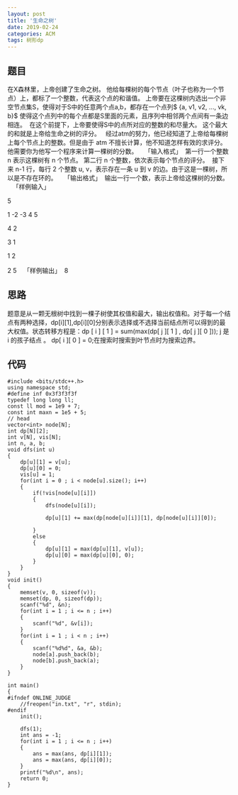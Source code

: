 ```yaml
---
layout: post
title: '生命之树'
date: 2019-02-24
categories: ACM
tags: 树形dp
---
```

## 题目
在X森林里，上帝创建了生命之树。 他给每棵树的每个节点（叶子也称为一个节点）上，都标了一个整数，代表这个点的和谐值。 上帝要在这棵树内选出一个非空节点集S，使得对于S中的任意两个点a,b，都存在一个点列$ {a, v1, v2, ..., vk, b}$ 使得这个点列中的每个点都是S里面的元素，且序列中相邻两个点间有一条边相连。 
在这个前提下，上帝要使得S中的点所对应的整数的和尽量大。 这个最大的和就是上帝给生命之树的评分。  
经过atm的努力，他已经知道了上帝给每棵树上每个节点上的整数。但是由于 atm 不擅长计算，他不知道怎样有效的求评分。他需要你为他写一个程序来计算一棵树的分数。   
「输入格式」 
第一行一个整数 n 表示这棵树有 n 个节点。 第二行 n 个整数，依次表示每个节点的评分。 
接下来 n-1 行，每行 2 个整数 u, v，表示存在一条 u 到 v 的边。由于这是一棵树，所以是不存在环的。   
「输出格式」 
输出一行一个数，表示上帝给这棵树的分数。   
「样例输入」 

5 

1 -2 -3 4 5

4 2

3 1

1 2

2 5   
「样例输出」
 8   
## 思路
题意是从一颗无根树中找到一棵子树使其权值和最大，输出权值和。对于每一个结点有两种选择，dp[i][1],dp[i][0]分别表示选择或不选择当前结点所可以得到的最大权值。状态转移方程是：dp [ i ] [ 1 ] = sum(max(dp[ j ][ 1 ] , dp[ j ][ 0 ]));  j 是 i 的孩子结点 。
 dp[ i ][ 0 ] = 0;在搜索时搜索到叶节点时为搜索边界。
## 代码
```clike
#include <bits/stdc++.h>
using namespace std;
#define inf 0x3f3f3f3f
typedef long long ll;
const ll mod = 1e9 + 7;
const int maxn = 1e5 + 5;
// head
vector<int> node[N];
int dp[N][2];
int v[N], vis[N];
int n, a, b;
void dfs(int u)
{
    dp[u][1] = v[u];
    dp[u][0] = 0;
    vis[u] = 1;
    for(int i = 0 ; i < node[u].size(); i++)
    {
        if(!vis[node[u][i]])
        {
            dfs(node[u][i]);

            dp[u][1] += max(dp[node[u][i]][1], dp[node[u][i]][0]);

        }
        else
        {
            dp[u][1] = max(dp[u][1], v[u]);
            dp[u][0] = max(dp[u][0], 0);
        }
    }
}
void init()
{
    memset(v, 0, sizeof(v));
    memset(dp, 0, sizeof(dp));
    scanf("%d", &n);
    for(int i = 1 ; i <= n ; i++)
    {
        scanf("%d", &v[i]);
    }
    for(int i = 1 ; i < n ; i++)
    {
        scanf("%d%d", &a, &b);
        node[a].push_back(b);
        node[b].push_back(a);
    }
}

int main()
{
#ifndef ONLINE_JUDGE
    //freopen("in.txt", "r", stdin);
#endif
    init();

    dfs(1);
    int ans = -1;
    for(int i = 1 ; i <= n ; i++)
    {
        ans = max(ans, dp[i][1]);
        ans = max(ans, dp[i][0]);
    }
    printf("%d\n", ans);
    return 0;
}
```
